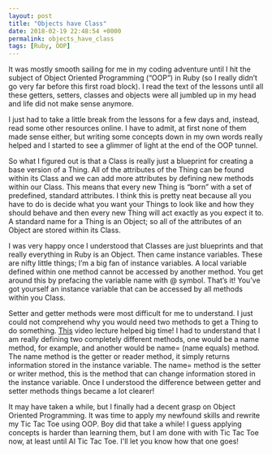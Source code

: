 ```yaml
---
layout: post
title: "Objects have Class"
date: 2018-02-19 22:48:54 +0000
permalink: objects_have_class
tags: [Ruby, OOP]
---
```


It was mostly smooth sailing for me in my coding adventure until I hit the subject of Object Oriented Programming (“OOP”) in Ruby (so I really didn’t go very far before this first road block). I read the text of the lessons until all these getters, setters, classes and objects were all jumbled up in my head and life did not make sense anymore.

I just had to take a little break from the lessons for a few days and, instead, read some other resources online. I have to admit, at first none of them made sense either, but writing some concepts down in my own words really helped and I started to see a glimmer of light at the end of the OOP tunnel.

So what I figured out is that a Class is really just a blueprint for creating a base version of a Thing. All of the attributes of the Thing can be found within its Class and we can add more attributes by defining new methods within our Class. This means that every new Thing is “born” with a set of predefined, standard attributes. I think this is pretty neat because all you have to do is decide what you want your Things to look like and how they should behave and then every new Thing will act exactly as you expect it to. A standard name for a Thing is an Object; so all of the attributes of an Object are stored within its Class.

I was very happy once I understood that Classes are just blueprints and that really everything in Ruby is an Object. Then came instance variables. These are nifty little things; I’m a big fan of instance variables. A local variable defined within one method cannot be accessed by another method. You get around this by prefacing the variable name with @ symbol. That’s it! You’ve got yourself an instance variable that can be accessed by all methods within you Class.

Setter and getter methods were most difficult for me to understand. I just could not comprehend why you would need two methods to get a Thing to do something. [This](http://instruction.learn.co/student/video_lectures#/231) video lecture helped big time! I had to understand that I am really defining two completely different methods, one would be a name method, for example, and another would be name= (name equals) method. The name method is the getter or reader method, it simply returns information stored in the instance variable. The name= method is the setter or writer method, this is the method that can change information stored in the instance variable. Once I understood the difference between getter and setter methods things became a lot clearer!

It may have taken a while, but I finally had a decent grasp on Object Oriented Programming. It was time to apply my newfound skills and rewrite my Tic Tac Toe using OOP. Boy did that take a while! I guess applying concepts is harder than learning them, but I am done with with Tic Tac Toe now, at least until AI Tic Tac Toe. I'll let you know how that one goes!

